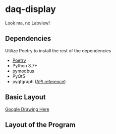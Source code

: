 # daq-display
Look ma, no Labview!

## Dependencies
Utilize Poetry to install the rest of the dependencies
- [Poetry](https://python-poetry.org/docs/)
- Python 3.7+
- pymodbus
- PyQt5
- pyqtgraph ([API reference](https://pyqtgraph.readthedocs.io/en/latest/apireference.html))

## Basic Layout

[Google Drawing Here](https://docs.google.com/drawings/d/1nj8GllTTlC7pYvAv4aKbgEYh7g_emlMcZ6tk-5v_3Lg/edit)



## Layout of the Program

